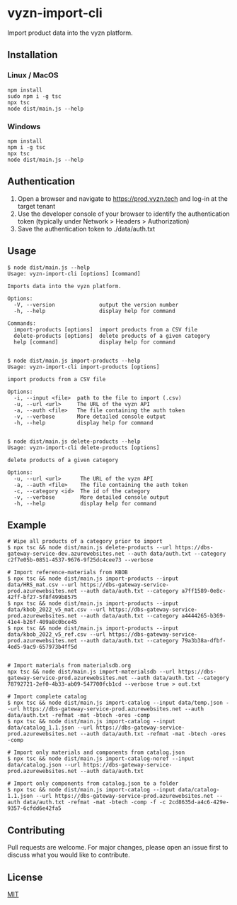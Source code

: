 # vyzn-import-cli

Import product data into the vyzn platform.

## Installation

### Linux / MacOS

```
npm install
sudo npm i -g tsc
npx tsc
node dist/main.js --help
```

### Windows

```
npm install
npm i -g tsc
npx tsc
node dist/main.js --help
```

## Authentication

1. Open a browser and navigate to https://prod.vyzn.tech and log-in at the target tenant
2. Use the developer console of your browser to identify the authentication token (typically under Network > Headers > Authorization)
3. Save the authentication token to ./data/auth.txt

## Usage

```
$ node dist/main.js --help
Usage: vyzn-import-cli [options] [command]

Imports data into the vyzn platform.

Options:
  -V, --version              output the version number
  -h, --help                 display help for command

Commands:
  import-products [options]  import products from a CSV file
  delete-products [options]  delete products of a given category
  help [command]             display help for command


$ node dist/main.js import-products --help
Usage: vyzn-import-cli import-products [options]

import products from a CSV file

Options:
  -i, --input <file>  path to the file to import (.csv)
  -u, --url <url>     The URL of the vyzn API
  -a, --auth <file>   The file containing the auth token
  -v, --verbose       More detailed console output
  -h, --help          display help for command


$ node dist/main.js delete-products --help
Usage: vyzn-import-cli delete-products [options]

delete products of a given category

Options:
  -u, --url <url>      The URL of the vyzn API
  -a, --auth <file>    The file containing the auth token
  -c, --category <id>  The id of the category
  -v, --verbose        More detailed console output
  -h, --help           display help for command
```
## Example

```
# Wipe all products of a category prior to import
$ npx tsc && node dist/main.js delete-products --url https://dbs-gateway-service-dev.azurewebsites.net --auth data/auth.txt --category c2f7e05b-0851-4537-9676-9f25dc4cee73 --verbose

# Import reference-materials from KBOB
$ npx tsc && node dist/main.js import-products --input data/HRS_mat.csv --url https://dbs-gateway-service-prod.azurewebsites.net --auth data/auth.txt --category a7ff1589-0e8c-42ff-bf27-5f8f499b8575
$ npx tsc && node dist/main.js import-products --input data/kbob_2022_v5_mat.csv --url https://dbs-gateway-service-prod.azurewebsites.net --auth data/auth.txt --category a4444265-b369-41e4-b26f-409a8c0bce45
$ npx tsc && node dist/main.js import-products --input data/kbob_2022_v5_ref.csv --url https://dbs-gateway-service-prod.azurewebsites.net --auth data/auth.txt --category 79a3b38a-dfbf-4ed5-9ac9-657973b4ff5d


# Import materials from materialsdb.org
npx tsc && node dist/main.js import-materialsdb --url https://dbs-gateway-service-prod.azurewebsites.net --auth data/auth.txt --category 78792721-2ef0-4b33-ab09-547700fcb1cd --verbose true > out.txt

# Import complete catalog
$ npx tsc && node dist/main.js import-catalog --input data/temp.json --url https://dbs-gateway-service-prod.azurewebsites.net --auth data/auth.txt -refmat -mat -btech -ores -comp
$ npx tsc && node dist/main.js import-catalog --input data/catalog_1.1.json --url https://dbs-gateway-service-prod.azurewebsites.net --auth data/auth.txt -refmat -mat -btech -ores -comp

# Import only materials and components from catalog.json
$ npx tsc && node dist/main.js import-catalog-noref --input data/catalog.json --url https://dbs-gateway-service-prod.azurewebsites.net --auth data/auth.txt

# Import only components from catalog.json to a folder
$ npx tsc && node dist/main.js import-catalog --input data/catalog-1.1.json --url https://dbs-gateway-service-prod.azurewebsites.net --auth data/auth.txt -refmat -mat -btech -comp -f -c 2cd8635d-a4c6-429e-9357-6cfdd6e42fa5 

```

## Contributing
Pull requests are welcome. For major changes, please open an issue first to discuss what you would like to contribute.

## License
[MIT](https://choosealicense.com/licenses/mit/)
